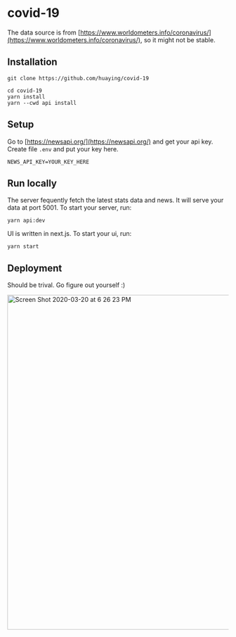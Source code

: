 # covid-19

The data source is from [https://www.worldometers.info/coronavirus/](https://www.worldometers.info/coronavirus/), so it might not be stable.

## Installation
```
git clone https://github.com/huaying/covid-19

cd covid-19
yarn install
yarn --cwd api install
```

## Setup

Go to [https://newsapi.org/](https://newsapi.org/) and get your api key.
Create file `.env` and put your key here.

```
NEWS_API_KEY=YOUR_KEY_HERE
```

## Run locally

The server fequently fetch the latest stats data and news. It will serve your data at port 5001. To start your server, run:
```
yarn api:dev
```

UI is written in next.js. To start your ui, run:
```
yarn start
```

## Deployment

Should be trival. Go figure out yourself :)

<img width="761" alt="Screen Shot 2020-03-20 at 6 26 23 PM" src="https://user-images.githubusercontent.com/3991678/77155348-4f0db500-6ad8-11ea-9206-b5b978c7d988.png">
